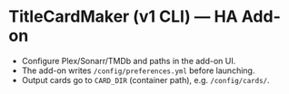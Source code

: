 # TitleCardMaker (v1 CLI) — HA Add-on

- Configure Plex/Sonarr/TMDb and paths in the add-on UI.
- The add-on writes `/config/preferences.yml` before launching.
- Output cards go to `CARD_DIR` (container path), e.g. `/config/cards/`.
